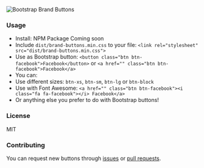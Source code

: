 ![Bootstrap Brand Buttons](http://i.imgur.com/5fl8HOF.png)

### Usage
 * Install: NPM Package Coming soon
 * Include `dist/brand-buttons.min.css` to your file: `<link rel="stylesheet" src="dist/brand-buttons.min.css">`
 * Use as Bootstrap button: `<button class="btn btn-facebook">Facebook</button>` or `<a href="" class="btn btn-facebook">Facebook</a>`
 * You can:
  * Use different sizes: `btn-xs`, `btn-sm`, `btn-lg` or `btn-block`
  * Use with Font Awesome: `<a href="" class="btn btn-facebook"><i class="fa fa-facebook"></i> Facebook</a>`
  * Or anything else you prefer to do with Bootstrap buttons!

### License
MIT

### Contributing
You can request new buttons through [issues](https://github.com/cdgco/bootstrap-brand-buttons/issues) or [pull requests](https://github.com/cdgco/bootstrap-brand-buttons/pulls).
